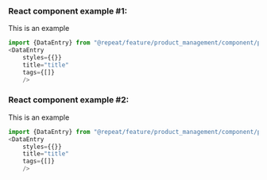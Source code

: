 ### React component example #1:

This is an example

```js
import {DataEntry} from "@repeat/feature/product_management/component/product_data_entry/data_entry";
<DataEntry 
    styles={{}}
    title="title" 
    tags={[]}
    />
```

### React component example #2:

This is an example

```js
import {DataEntry} from "@repeat/feature/product_management/component/product_data_entry/data_entry";
<DataEntry 
    styles={{}}
    title="title" 
    tags={[]}
    />
```